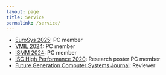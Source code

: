 ```yaml
---
layout: page
title: Service
permalink: /service/
---
```

- [EuroSys 2025](https://2025.eurosys.org/pc.html#pagetop): PC member
- [VMIL 2024](https://2024.splashcon.org/committee/vmil-2024-papers-program-committee): PC member
- [ISMM 2024](https://conf.researchr.org/committee/ismm-2024/ismm-2024-papers-program-committee): PC member
- [ISC High Performance 2020](https://www.isc-hpc.com/research-posters-2020.html): Research poster PC member
- [Future Generation Computer Systems Journal](https://www.journals.elsevier.com/future-generation-computer-systems): Reviewer

